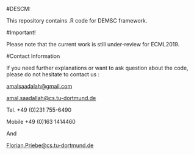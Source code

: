 #DESCM:

This repository contains .R code for DEMSC framework.


#Important!

Please note that the current work is  still under-review for ECML2019.


#Contact Information 


If you need further explanations or want to ask question about the code, please do not hesitate to contact us :

amalsaadalah@gmail.com

amal.saadallah@cs.tu-dortmund.de

Tel. +49 (0)231 755-6490

Mobile +49 (0)163 1414460


And 




Florian.Priebe@cs.tu-dortmund.de